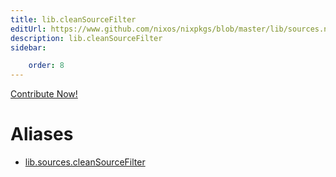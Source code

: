 ```yaml
---
title: lib.cleanSourceFilter
editUrl: https://www.github.com/nixos/nixpkgs/blob/master/lib/sources.nix#L26C23
description: lib.cleanSourceFilter
sidebar:

    order: 8
---
```


<a href="https://www.github.com/nixos/nixpkgs/blob/master/lib/sources.nix#L26C23">Contribute Now!</a>


# Aliases

- [lib.sources.cleanSourceFilter](reference/lib/sources/lib-sources-cleanSourceFilter)


